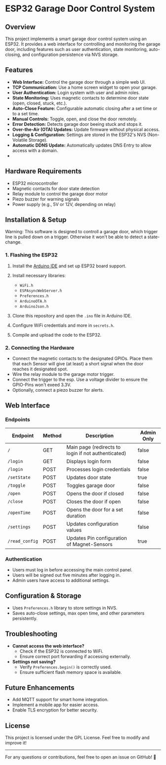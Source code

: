 
# ESP32 Garage Door Control System

## Overview
This project implements a smart garage door control system using an ESP32. It provides a web interface for controlling and monitoring the garage door, including features such as user authentication, state monitoring, auto-closing, and configuration persistence via NVS storage.

## Features

- **Web Interface:** Control the garage door through a simple web UI.
- **TCP Communication:** Use a home screen widget to open your garage.
- **User Authentication:** Login system with user and admin roles.
- **State Monitoring:** Uses magnetic contacts to determine door state (open, closed, stuck, etc.).
- **Auto-Close Feature:** Configurable automatic closing after a set time or to a set time.
- **Manual Controls:** Toggle, open, and close the door remotely.
- **Error Detection:** Detects garage door beeing stuck and stops it.
- **Over-the-Air (OTA) Updates:** Update firmware without physical access.
- **Logging & Configuration:** Settings are stored in the ESP32's NVS (Non-Volatile Storage).
- **Automatic DDNS Update:** Automatically updates DNS Entry to allow access with a domain.
- 

## Hardware Requirements

- ESP32 microcontroller
- Magnetic contacts for door state detection
- Relay module to control the garage door motor
- Piezo buzzer for warning signals
- Power supply (e.g., 5V or 12V, depending on relay)

## Installation & Setup

Warning: This software is designed to controll a garage door, which trigger line is pulled down on a trigger. Otherwise it won't be able to detect a state-change.

### 1. Flashing the ESP32

1. Install the [Arduino IDE](https://www.arduino.cc/en/software) and set up ESP32 board support.
2. Install necessary libraries:
   - `WiFi.h`
   - `ESPAsyncWebServer.h`
   - `Preferences.h`
   - `ArduinoOTA.h`
   - `ArduinoJson.h`

3. Clone this repository and open the `.ino` file in Arduino IDE.
4. Configure WiFi credentials and more in `secrets.h`.
5. Compile and upload the code to the ESP32.

### 2. Connecting the Hardware

- Connect the magnetic contacts to the designated GPIOs. Place them that each Sensor will give (at least) a short signal when the door reaches it designated spot.
- Wire the relay module to the garage motor trigger.
- Connect the trigger to the esp. Use a voltage divider to ensure the GPIO-Pins won't exeed 3.3V.
- Optionally, connect a piezo buzzer for alerts.

## Web Interface

### Endpoints

| Endpoint        | Method | Description | Admin Only |
|----------------|--------|-------------|--------|
| `/`            | GET    | Main page (redirects to login if not authenticated) | false |
| `/login`       | GET    | Displays login form | false |
| `/login`       | POST   | Processes login credentials | false |
| `/setState`    | POST   | Updates door state | true |
| `/toggle`      | POST   | Toggles garage door | false |
| `/open`        | POST   | Opens the door if closed | false |
| `/close`       | POST   | Closes the door if open | false |
| `/openTime`    | POST   | Opens the door for a set duration | false |
| `/settings`    | POST   | Updates configuration values | false |
| `/read_config` | POST   | Updates Pin configuration of Magnet-Sensors | true |

### Authentication

- Users must log in before accessing the main control panel.
- Users will be signed out five minutes after logging in.
- Admin users have access to additional settings.

## Configuration & Storage

- Uses `Preferences.h` library to store settings in NVS.
- Saves auto-close settings, max open time, and other parameters persistently.

## Troubleshooting

- **Cannot access the web interface?**
  - Check if the ESP32 is connected to WiFi.
  - Ensure correct port forwarding if accessing externally.
- **Settings not saving?**
  - Verify `Preferences.begin()` is correctly used.
  - Ensure sufficient flash memory space is available.

## Future Enhancements

- Add MQTT support for smart home integration.
- Implement a mobile app for easier access.
- Enable TLS encryption for better security.

## License

This project is licensed under the GPL License. Feel free to modify and improve it!

---
For any questions or contributions, feel free to open an issue on GitHub! 🚀
